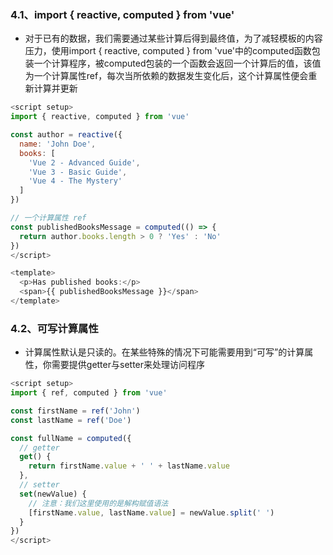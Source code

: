 ### 4.1、import { reactive, computed } from 'vue'
+ 对于已有的数据，我们需要通过某些计算后得到最终值，为了减轻模板的内容压力，使用import { reactive, computed } from 'vue'中的computed函数包装一个计算程序，被computed包装的一个函数会返回一个计算后的值，该值为一个计算属性ref，每次当所依赖的数据发生变化后，这个计算属性便会重新计算并更新
```js
<script setup>
import { reactive, computed } from 'vue'

const author = reactive({
  name: 'John Doe',
  books: [
    'Vue 2 - Advanced Guide',
    'Vue 3 - Basic Guide',
    'Vue 4 - The Mystery'
  ]
})

// 一个计算属性 ref
const publishedBooksMessage = computed(() => {
  return author.books.length > 0 ? 'Yes' : 'No'
})
</script>

<template>
  <p>Has published books:</p>
  <span>{{ publishedBooksMessage }}</span>
</template>
```
### 4.2、可写计算属性
+ 计算属性默认是只读的。在某些特殊的情况下可能需要用到“可写”的计算属性，你需要提供getter与setter来处理访问程序
```js
<script setup>
import { ref, computed } from 'vue'

const firstName = ref('John')
const lastName = ref('Doe')

const fullName = computed({
  // getter
  get() {
    return firstName.value + ' ' + lastName.value
  },
  // setter
  set(newValue) {
    // 注意：我们这里使用的是解构赋值语法
    [firstName.value, lastName.value] = newValue.split(' ')
  }
})
</script>
```